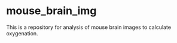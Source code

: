 # mouse_brain_img
This is a repository for analysis of mouse brain images to calculate oxygenation.
